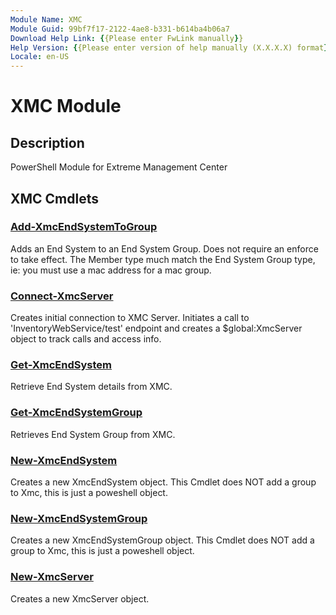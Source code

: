 ```yaml
---
Module Name: XMC
Module Guid: 99bf7f17-2122-4ae8-b331-b614ba4b06a7
Download Help Link: {{Please enter FwLink manually}}
Help Version: {{Please enter version of help manually (X.X.X.X) format}}
Locale: en-US
---
```


# XMC Module
## Description
PowerShell Module for Extreme Management Center

## XMC Cmdlets
### [Add-XmcEndSystemToGroup](Add-XmcEndSystemToGroup.md)
Adds an End System to an End System Group. Does not require an enforce to take effect. The Member type much match the End System Group type, ie: you must use a mac address for a mac group.

### [Connect-XmcServer](Connect-XmcServer.md)
Creates initial connection to XMC Server. Initiates a call to 'InventoryWebService/test' endpoint and creates a $global:XmcServer object to track calls and access info.

### [Get-XmcEndSystem](Get-XmcEndSystem.md)
Retrieve End System details from XMC.

### [Get-XmcEndSystemGroup](Get-XmcEndSystemGroup.md)
Retrieves End System Group from XMC.

### [New-XmcEndSystem](New-XmcEndSystem.md)
Creates a new XmcEndSystem object. This Cmdlet does NOT add a group to Xmc, this is just a poweshell object.

### [New-XmcEndSystemGroup](New-XmcEndSystemGroup.md)
Creates a new XmcEndSystemGroup object. This Cmdlet does NOT add a group to Xmc, this is just a poweshell object.

### [New-XmcServer](New-XmcServer.md)
Creates a new XmcServer object.

